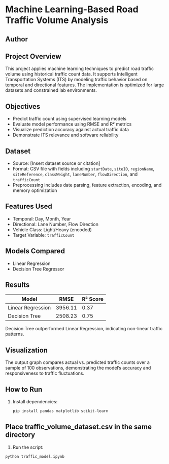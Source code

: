 # Machine Learning-Based Road Traffic Volume Analysis

## Author


## Project Overview
This project applies machine learning techniques to predict road traffic volume using historical traffic count data. It supports Intelligent Transportation Systems (ITS) by modeling traffic behavior based on temporal and directional features. The implementation is optimized for large datasets and constrained lab environments.

## Objectives
- Predict traffic count using supervised learning models
- Evaluate model performance using RMSE and R² metrics
- Visualize prediction accuracy against actual traffic data
- Demonstrate ITS relevance and software reliability

## Dataset
- Source: [Insert dataset source or citation]
- Format: CSV file with fields including `startDate`, `siteID`, `regionName`, `siteReference`, `classWeight`, `laneNumber`, `flowDirection`, and `trafficCount`
- Preprocessing includes date parsing, feature extraction, encoding, and memory optimization

## Features Used
- Temporal: Day, Month, Year
- Directional: Lane Number, Flow Direction
- Vehicle Class: Light/Heavy (encoded)
- Target Variable: `trafficCount`

## Models Compared
- Linear Regression
- Decision Tree Regressor

## Results
| Model              | RMSE     | R² Score |
|--------------------|----------|----------|
| Linear Regression  | 3956.11  | 0.37     |
| Decision Tree      | 2508.23  | 0.75     |

Decision Tree outperformed Linear Regression, indicating non-linear traffic patterns.

## Visualization
The output graph compares actual vs. predicted traffic counts over a sample of 100 observations, demonstrating the model’s accuracy and responsiveness to traffic fluctuations.

## How to Run
1. Install dependencies:
   ```bash
   pip install pandas matplotlib scikit-learn

## Place traffic_volume_dataset.csv in the same directory

1. Run the script:

```bash
python traffic_model.ipynb


